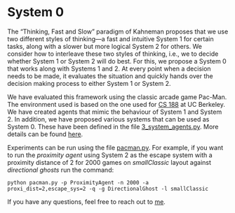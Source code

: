 # System 0

The “Thinking, Fast and Slow” paradigm of Kahneman proposes that we use two different styles of thinking—a fast and intuitive System 1 for certain tasks, along with a slower but more logical System 2 for others. We consider how to interleave these two styles of thinking, i.e., we to decide whether System 1 or System 2 will do best. For this, we propose a System 0 that works along with Systems
1 and 2. At every point when a decision needs to be made, it evaluates the situation and quickly hands
over the decision making process to either System 1 or System 2. 

We have evaluated this framework using the classic arcade game Pac-Man. The environment used is based on the one used for [CS 188](http://ai.berkeley.edu/home.html) at UC Berkeley. We have created agents that mimic the behaviour of System 1 and System 2. In addition, we have proposed various systems that can be used as System 0. These have been defined in the file [3\_system\_agents.py](https://github.com/gulu42/System-0/blob/master/3_system_agents.py). More details can be found [here](https://arxiv.org/abs/2010.16244).

Experiments can be run using the file [pacman.py](https://github.com/gulu42/System-0/blob/master/pacman.py). For example, if you want to run the *proximity agent* using System 2 as the escape system with a proximity distance of 2 for 2000 games on *smallClassic* layout against *directional ghosts*  run the command:

```
python pacman.py -p ProximityAgent -n 2000 -a proxi_dist=2,escape_sys=2 -q -g DirectionalGhost -l smallClassic
```

If you have any questions, feel free to reach out to [me](https://gulu42.github.io/).

